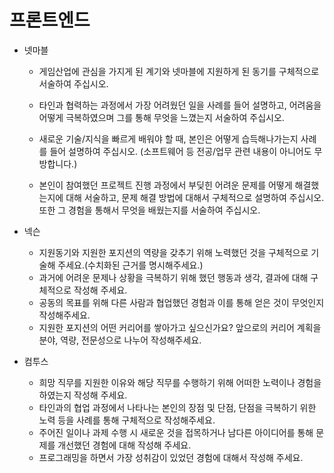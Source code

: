 # 프론트엔드

* 넷마블
    - 게임산업에 관심을 가지게 된 계기와 넷마블에 지원하게 된 동기를 구체적으로 서술하여 주십시오.

    - 타인과 협력하는 과정에서 가장 어려웠던 일을 사례를 들어 설명하고, 어려움을 어떻게 극복하였으며 그를 통해 무엇을 느꼈는지 서술하여 주십시오. 

    - 새로운 기술/지식을 빠르게 배워야 할 때, 본인은 어떻게 습득해나가는지 사례를 들어 설명하여 주십시오. (소프트웨어 등 전공/업무 관련 내용이 아니어도 무방합니다.)

    - 본인이 참여했던 프로젝트 진행 과정에서 부딪힌 어려운 문제를 어떻게 해결했는지에 대해 서술하고, 문제 해결 방법에 대해서 구체적으로 설명하여 주십시오. 또한 그 경험을 통해서 무엇을 배웠는지를 서술하여 주십시오.

* 넥슨
    - 지원동기와 지원한 포지션의 역량을 갖추기 위해 노력했던 것을 구체적으로 기술해 주세요.(수치화된 근거를 명시해주세요.)
    - 과거에 어려운 문제나 상황을 극복하기 위해 했던 행동과 생각, 결과에 대해 구체적으로 작성해 주세요.
    - 공동의 목표를 위해 다른 사람과 협업했던 경험과 이를 통해 얻은 것이 무엇인지 작성해주세요.
    - 지원한 포지션의 어떤 커리어를 쌓아가고 싶으신가요? 앞으로의 커리어 계획을 분야, 역량, 전문성으로 나누어 작성해주세요.

* 컴투스
    - 희망 직무를 지원한 이유와 해당 직무를 수행하기 위해 어떠한 노력이나 경험을 하였는지 작성해 주세요.
    - 타인과의 협업 과정에서 나타나는 본인의 장점 및 단점, 단점을 극복하기 위한 노력 등을 사례를 통해 구체적으로 작성해주세요.
    - 주어진 일이나 과제 수행 시 새로운 것을 접목하거나 남다른 아이디어를 통해 문제를 개선했던 경험에 대해 작성해 주세요.
    - 프로그래밍을 하면서 가장 성취감이 있었던 경험에 대해서 작성해 주세요.

